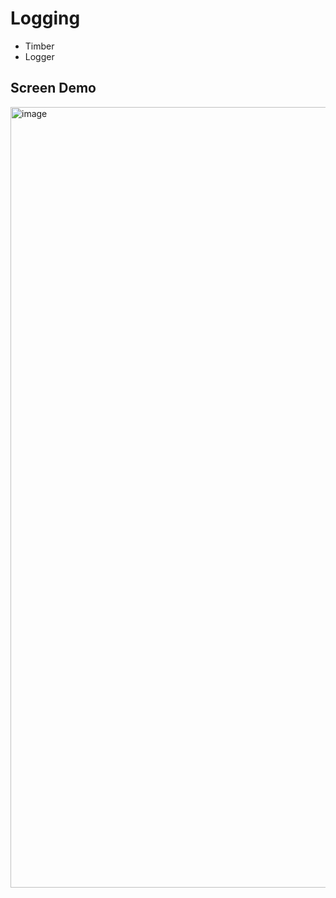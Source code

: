 # Logging

- Timber
- Logger

## Screen Demo

<img width="1249" alt="image" src="https://user-images.githubusercontent.com/45378000/190504161-c60bd0eb-2458-4b1a-914a-a10b597052de.png">
